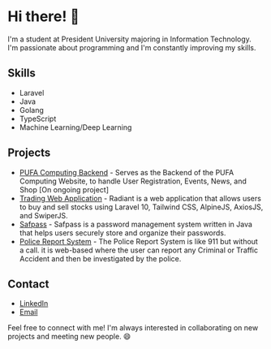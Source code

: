 # Hi there! 👋

I'm a student at President University majoring in Information Technology. I'm passionate about programming and I'm constantly improving my skills.

## Skills
- Laravel
- Java
- Golang
- TypeScript
- Machine Learning/Deep Learning

## Projects
- [PUFA Computing Backend](https://github.com/PUFA-Computing/Backend) - Serves as the Backend of the PUFA Computing Website, to handle User Registration, Events, News, and Shop [On ongoing project]
- [Trading Web Application](https://github.com/irfansaf/Trading-Web-Application) - Radiant is a web application that allows users to buy and sell stocks using Laravel 10, Tailwind CSS, AlpineJS, AxiosJS, and SwiperJS.
- [Safpass](https://github.com/irfansaf/finaloovp) - Safpass is a password management system written in Java that helps users securely store and organize their passwords.
- [Police Report System](https://github.com/irfansaf/Police-Report-System) - The Police Report System is like 911 but without a call. it is web-based where the user can report any Criminal or Traffic Accident and then be investigated by the police.

## Contact
- [LinkedIn](https://www.linkedin.com/in/irfansaf/)
- [Email](mailto:irfansaf7@gmail.com)

Feel free to connect with me! I'm always interested in collaborating on new projects and meeting new people. 😄
